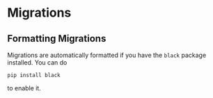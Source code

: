 # Migrations

## Formatting Migrations

Migrations are automatically formatted if you have the `black` package installed. You can do 

```shell
pip install black
```

to enable it.

